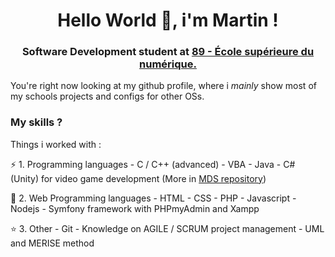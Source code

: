 <h1 align="center">Hello World 👋, i'm Martin !</h1>

<h3 align="center">Software Development student at <a href="https://www.ecole-89.com/">89 - École supérieure du numérique.</a></h3>

You're right now looking at my github profile, where i *mainly* show most of my schools projects and configs for other OSs.


### My skills ?


Things i worked with :

⚡ 1. Programming languages
    - C / C++ (advanced)
    - VBA
    - Java
    - C# (Unity) for video game development (More in [MDS repository](https://github.com/BlueBerryBB9/MedievalDeliverySimulator))

🔭 2. Web Programming languages
      - HTML
      - CSS
      - PHP
      - Javascript
      - Nodejs
      - Symfony framework with PHPmyAdmin and Xampp

⭐ 3. Other
      - Git
      - Knowledge on AGILE / SCRUM project management
      - UML and MERISE method
<!--
**BlueBerryBB9/BlueBerryBB9** is a ✨ _special_ ✨ repository because its `README.md` (this file) appears on your GitHub profile.

Here are some ideas to get you started:

- 🔭 I’m currently working on ...
- 🌱 I’m currently learning ...
- 👯 I’m looking to collaborate on ...
- 🤔 I’m looking for help with ...
- 💬 Ask me about ...
- 📫 How to reach me: ...
- 😄 Pronouns: ...
- ⚡ Fun fact: ...
-->

